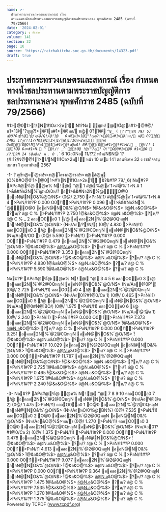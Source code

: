 ```yaml
---
name: >-
  ประกาศกระทรวงเกษตรและสหกรณ์ เรื่อง
  กำหนดทางน้ำชลประทานตามพระราชบัญญัติการชลประทานหลวง พุทธศักราช 2485 (ฉบับที่
  79/2566)
date: '2024-02-01'
category: ง พิเศษ
volume: 141
section: 32
page: 10
source: 'https://ratchakitcha.soc.go.th/documents/14323.pdf'
draft: true
---
```


# ประกาศกระทรวงเกษตรและสหกรณ์ เรื่อง กำหนดทางน้ำชลประทานตามพระราชบัญญัติการชลประทานหลวง พุทธศักราช 2485 (ฉบับที่ 79/2566)

#1>@01>1/N1!1Oล>2ห1์ N1?Nอ ํ@ห! @!Oํ@ล#1>@!!@/พ1>1@"?ญญ?!>@1ล#1>@!หล/ พ@ 0?1@ `^8_ ( "?"?N 79/ `_` 6) อ@0?0อํ@!@!@/ค/@/Q!/@!1@ _ OหNพ1>1@"?ญญ?!>@1ล#1>@!หล/ พ@ 0?1@ 2485 1?ฐ/!!1?/N@@11>1/N1!1Oล>2ห1์ ํ@ห! QหO@!Oํ@Q!N!Pค1@1ล#1>@!ลํ@พA! N#็!@!Oํ@ล#1>@!#1>N. _ ํ@!/! 1 @!Oํ@ Oล>#1>N. ^ ํ@!/! _^ @!Oํ@ !@/"?ญ? O!"O@0#1>@0 #1>@0  /?!?N 24 !@ล@ค/ พ . 0 . `_` 6 1Oอ0Nอ 11/!?2 พ1ห/N$N@ 1?ฐ/!!1?/N@@11>1/N1!1Oล>2ห1์ หน้า 10 เลม 141 ตอนพิเศษ 32 ง ราชกิจจานุเบกษา 1 กุมภาพันธ 2567

-1- ? ญชีท@ง ้@ชล!ร>ท@โครงก@รชล!ร>ท@ล้@พู (O%&#O@0'1>@01>#1/N1!1Oล>2ห1์ &?&#?P 79/`_`6) Nล#?P APอ#@%้@ ้@ห% N! @ "@ 1 #@%้@ล'1>#@%'1>N.# 1 1>&&#Nอ2N% ้@หO/0ห/? อ1>&&#Nอ2N%้@ั่O@0 ออN@NO&%้@O/N$> (0@/ 2.750 >PลN/!1) #@%้@ล'1>#@%'1>N.# 4 >PลN/!1#?P 0.000 O0!1>PลN/!1#?P 0.096 อ1>&&#Nอ2N% ้@ั่O@0 ออN@NO&% ้@O/N$> !้@&ล&O@%$> อ้@N.อ&O@%$> ?ห/? ล้@ C % >PลN/!1#?P 2.750 !้@&ล&O@%$> อ้@N.อ&O@%$> ?ห/? ล้@ C % _ 2 คลอO0อ0 1 /@ อคลอ2N% ้@2@0QหญN ออN@NO&% ้@O/N$> (Nห/Aอ/?/N/) (0@/ 4.830 >PลN/!1) คลอO0อ0 2 /@ อคลอ2N% ้@2@0QหญN ออN@NO&%้@O/N$> (Nห/AอR/OO ) (0@/ 5.590 >PลN/!1) >PลN/!1#?P 0.000 O0!1>PลN/!1#?P 0.479 อคลอ2N% ้@2@0QหญN ออN@NO&% ้@O/N$> !้@&ล&O@%$> อ้@N.อ&O@%$> ?ห/? ล้@ C % >PลN/!1#?P 0.000 O0!1>PลN/!1#?P 3.353 อคลอ2N% ้@2@0QหญN ออN@NO&% ้@O/N$> !้@&ล&O@%$> อ้@N.อ&O@%$> ?ห/? ล้@ C % >PลN/!1#?P 4.830 !้@&ล&O@%$> อ้@N.อ&O@%$> ?ห/? ล้@ C % >PลN/!1#?P 5.590 !้@&ล&O@%$> อ้@N.อ&O@%$> ?ห/? ล้@ C %

Nล#?P APอ#@%้@ ้@ห% N! @ "@ 3 4 5 6 คลอO0อ0 3 /@ อคลอ2N% ้@2@0QหญN ออN@NO&% ้@O/N$> (Nห/Aอ@0P'่) (0@/ 2.725 >PลN/!1) คลอO0อ0 4 /@ อคลอ2N% ้@2@0QหญN ออN@NO&% ้@O/N$> (Nห/Aอ01?#1@0/Cล 1) (0@/ 0.465 >PลN/!1) คลอO0อ0 5 /@ อคลอ2N% ้@2@0QหญN ออN@NO&% ้@O/N$> (Nห/Aอ@0#N@!BO/) (0@/ 1.975 >PลN/!1) คลอO0อ0 6 /@ อคลอ2N% ้@2@0QหญN ออN@NO&% ้@O/N$> (Nห/Aอ'่@!@ล 1) (0@/ 2.240 >PลN/!1) >PลN/!1#?P 0.000 O0!1>PลN/!1#?P 7.373 อคลอ2N% ้@2@0QหญN ออN@NO&% ้@O/N$> !้@&ล&O@%$> อ้@N.อ&O@%$> ?ห/? ล้@ C % >PลN/!1#?P 0.000 O0!1>PลN/!1#?P 9.251 อคลอ2N% ้@2@0QหญN ออN@NO&% ้@O/N$> !้@&ล&O@%$> อ้@N.อ&O@%$> ?ห/? ล้@ C % >PลN/!1#?P 0.000 O0!1>PลN/!1#?P 10.029 อคลอ2N%้@2@0QหญN ออN@NO&% ้@O/N$> !้@&ล&O@%$> อ้@N.อ&O@%$> ?ห/? ล้@ C % >PลN/!1#?P 0.000 O0!1>PลN/!1#?P 11.787 อคลอ2N% ้@2@0QหญN ออN@NO&%้@O/N$> !้@&ล&O@%$> อ้@N.อ&O@%$> ?ห/? ล้@ C % >PลN/!1#?P 2.725 !้@&ล&O@%$> อ้@N.อ&O@%$> ?ห/? ล้@ C % >PลN/!1#?P 0.465 !้@&ล&O@%$> อ้@N.อ&O@%$> ?ห/? ล้@ C % >PลN/!1#?P 1.975 !้@&ล&O@%$> อ้@N.อ&O@%$> ?ห/? ล้@ C % >PลN/!1#?P 2.240 !้@&ล&O@%$> อ้@N.อ&O@%$> ?ห/? ล้@ C %

-3- Nล#?P APอ#@%้@ ้@ห% N! @ "@ 7 8 9 10 คลอO0อ0 7 /@ อคลอ2N% ้@2@0QหญN ออN@NO&% ้@O/N$> (Nห/Aอ'่@!@ล 2) (0@/ 1.475 >PลN/!1) คลอO0อ0 1 O@0 อคลอ2N% ้@2@0QหญN ออN@NO&% ้@O/N$> (Nห/AอหO/0%้@BN%) (0@/ 7.535 >PลN/!1) คลอO0อ0 2 O@0 อคลอ2N% ้@2@0QหญN ออN@NO&% ้@O/N$> (Nห/Aอ&O@%$>หล/) (0@/ 1.270 >PลN/!1) คลอO0อ0 3 O@0 อคลอ2N%้@2@0QหญN ออN@NO&% ้@O/N$> (Nห/Aอ01?#1@0/Cล 2) (0@/ 1.375 >PลN/!1) >PลN/!1#?P 0.000 O0!1>PลN/!1#?P 0.478 อคลอ2N%้@2@0QหญN ออN@NO&%้@O/N$> !้@&ล&O@%$> อ้@N.อ&O@%$> ?ห/? ล้@ C % >PลN/!1#?P 0.000 O0!1>PลN/!1 4.613 อคลอ2N% ้@2@0QหญN ออN@NO&% ้@O/N$> !้@&ล&O@%$> อ้@N.อ&O@%$> ?ห/? ล้@ C % >PลN/!1#?P 0.000 O0!1>PลN/!1#?P 9.077 อคลอ2N% ้@2@0QหญN ออN@NO&% ้@O/N$> !้@&ล&O@%$> อ้@N.อ&O@%$> ?ห/? ล้@ C % >PลN/!1#?P 0.000 O0!1>PลN/!1#?P 9.364 อคลอ2N% ้@2@0QหญN ออN@NO&% ้@O/N$> !้@&ล&O@%$> อ้@N.อ&O@%$> ?ห/? ล้@ C % >PลN/!1#?P 1.475 !้@&ล&O@%$> อ้@N.อ&O@%$> ?ห/? ล้@ C % >PลN/!1#?P 7.535 !้@&ล&O@%$> อ้@N.อ&O@%$> ?ห/? ล้@ C % >PลN/!1#?P 1.270 !้@&ล&O@%$> อ้@N.อ&O@%$> ?ห/? ล้@ C % >PลN/!1#?P 1.375 !้@&ล&O@%$> อ้@N.อ&O@%$> ?ห/? ล้@ C % Powered by TCPDF (www.tcpdf.org)
